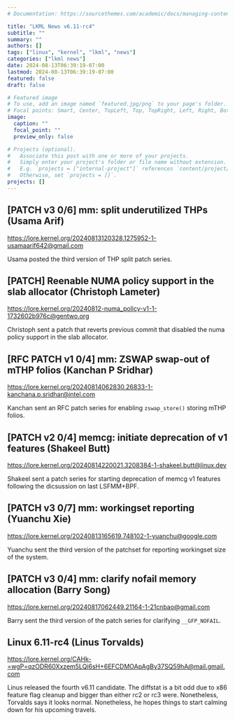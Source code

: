 ```yaml
---
# Documentation: https://sourcethemes.com/academic/docs/managing-content/

title: "LKML News v6.11-rc4"
subtitle: ""
summary: ""
authors: []
tags: ["linux", "kernel", "lkml", "news"]
categories: ["lkml news"]
date: 2024-08-13T06:39:19-07:00
lastmod: 2024-08-13T06:39:19-07:00
featured: false
draft: false

# Featured image
# To use, add an image named `featured.jpg/png` to your page's folder.
# Focal points: Smart, Center, TopLeft, Top, TopRight, Left, Right, BottomLeft, Bottom, BottomRight.
image:
  caption: ""
  focal_point: ""
  preview_only: false

# Projects (optional).
#   Associate this post with one or more of your projects.
#   Simply enter your project's folder or file name without extension.
#   E.g. `projects = ["internal-project"]` references `content/project/deep-learning/index.md`.
#   Otherwise, set `projects = []`.
projects: []
---
```


[PATCH v3 0/6] mm: split underutilized THPs (Usama Arif)
--------------------------------------------------------

https://lore.kernel.org/20240813120328.1275952-1-usamaarif642@gmail.com

Usama posted the third version of THP split patch series.


[PATCH] Reenable NUMA policy support in the slab allocator (Christoph Lameter)
------------------------------------------------------------------------------

https://lore.kernel.org/20240812-numa_policy-v1-1-1732602b976c@gentwo.org

Christoph sent a patch that reverts previous commit that disabled the numa
policy support in the slab allocator.


[RFC PATCH v1 0/4] mm: ZSWAP swap-out of mTHP folios (Kanchan P Sridhar)
------------------------------------------------------------------------

https://lore.kernel.org/20240814062830.26833-1-kanchana.p.sridhar@intel.com

Kanchan sent an RFC patch series for enabling `zswap_store()` storing mTHP
folios.


[PATCH v2 0/4] memcg: initiate deprecation of v1 features (Shakeel Butt)
------------------------------------------------------------------------

https://lore.kernel.org/20240814220021.3208384-1-shakeel.butt@linux.dev

Shakeel sent a patch series for starting deprecation of memcg v1 features
following the dicsussion on last LSFMM+BPF.


[PATCH v3 0/7] mm: workingset reporting (Yuanchu Xie)
-----------------------------------------------------

https://lore.kernel.org/20240813165619.748102-1-yuanchu@google.com

Yuanchu sent the third version of the patchset for reporting workingset size of
the system.


[PATCH v3 0/4] mm: clarify nofail memory allocation (Barry Song)
----------------------------------------------------------------

https://lore.kernel.org/20240817062449.21164-1-21cnbao@gmail.com

Barry sent the third version of the patch series for clarifying `__GFP_NOFAIL`.


Linux 6.11-rc4 (Linus Torvalds)
-------------------------------

https://lore.kernel.org/CAHk-=wgP=qzODR60Xxzem5LQi6sH+6EFCDMOApAgBy37SQ59hA@mail.gmail.com

Linus released the fourth v6.11 candidate.  The diffstat is a bit odd due to
x86 feature flag cleanup and bigger than either rc2 or rc3 were.  Nonetheless,
Torvalds says it looks normal.  Nonetheless, he hopes things to start calming
down for his upcoming travels.
